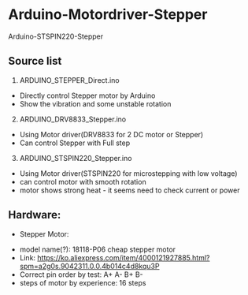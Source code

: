 # Arduino-Motordriver-Stepper
Arduino-STSPIN220-Stepper


## Source list

1. ARDUINO_STEPPER_Direct.ino
 * Directly control Stepper motor by Arduino
 * Show the vibration and some unstable rotation  
2. ARDUINO_DRV8833_Stepper.ino
 * Using Motor driver(DRV8833 for 2 DC motor or Stepper)
 * Can control Stepper with Full step
3. ARDUINO_STSPIN220_Stepper.ino
 * Using Motor driver(STSPIN220 for microstepping with low voltage)
 * can control motor with smooth rotation
 * motor shows strong heat - it seems need to check current or power

## Hardware:

* Stepper Motor: 
 - model name(?): 18118-P06 cheap stepper motor
 - Link: https://ko.aliexpress.com/item/4000121927885.html?spm=a2g0s.9042311.0.0.4b014c4d8kqu3P
 - Correct pin order by test: A+ A- B+ B-
 - steps of motor by experience: 16 steps 
 
